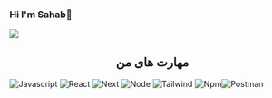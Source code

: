 

### Hi I'm Sahab👋

<img align = "center" src="https://github.com/sahab2000/sahab2000/assets/153683548/d67c3287-1e00-4669-ad60-2a144ab00f02">
<h2 align='center'>مهارت های من</h2>

 ![Javascript](https://img.shields.io/badge/next%20js-000000?style=for-the-badge&logo=nextdotjs&logoColor=white) 
 ![React](https://img.shields.io/badge/React-20232A?style=for-the-badge&logo=react&logoColor=61DAFB) ![Next](https://img.shields.io/badge/next%20js-000000?style=for-the-badge&logo=nextdotjs&logoColor=white) ![Node]( https://img.shields.io/badge/Node%20js-339933?style=for-the-badge&logo=nodedotjs&logoColor=white) ![Tailwind](    https://img.shields.io/badge/Tailwind_CSS-38B2AC?style=for-the-badge&logo=tailwind-css&logoColor=white)
 ![Npm](https://img.shields.io/badge/npm-CB3837?style=for-the-badge&logo=npm&logoColor=white)![Postman](    https://img.shields.io/badge/Postman-FF6C37?style=for-the-badge&logo=Postman&logoColor=white)



